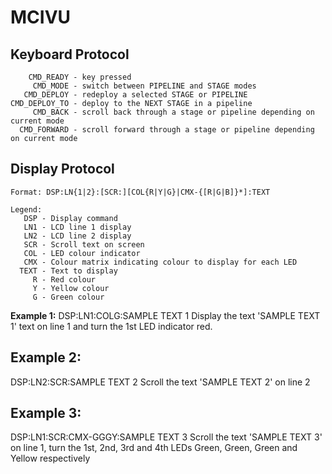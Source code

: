 MCIVU
=====

Keyboard Protocol
----------------------------------------
        CMD_READY - key pressed
         CMD_MODE - switch between PIPELINE and STAGE modes
       CMD_DEPLOY - redeploy a selected STAGE or PIPELINE
    CMD_DEPLOY_TO - deploy to the NEXT STAGE in a pipeline
         CMD_BACK - scroll back through a stage or pipeline depending on current mode
      CMD_FORWARD - scroll forward through a stage or pipeline depending on current mode


Display Protocol
----------------------------------------
    Format: DSP:LN{1|2}:[SCR:][COL{R|Y|G}|CMX-{[R|G|B]}*]:TEXT

    Legend:
       DSP - Display command
       LN1 - LCD line 1 display
       LN2 - LCD line 2 display
       SCR - Scroll text on screen
       COL - LED colour indicator
       CMX - Colour matrix indicating colour to display for each LED
      TEXT - Text to display
         R - Red colour
         Y - Yellow colour
         G - Green colour
         
**Example 1:**
DSP:LN1:COLG:SAMPLE TEXT 1
Display the text 'SAMPLE TEXT 1' text on line 1 and turn the 1st LED indicator red.
    
**Example 2:**
-------------------------------
DSP:LN2:SCR:SAMPLE TEXT 2
Scroll the text 'SAMPLE TEXT 2' on line 2
    
**Example 3:**
-------------------------------
DSP:LN1:SCR:CMX-GGGY:SAMPLE TEXT 3
Scroll the text 'SAMPLE TEXT 3' on line 1, turn the 1st, 2nd, 3rd and 4th LEDs Green, Green, Green and Yellow respectively
